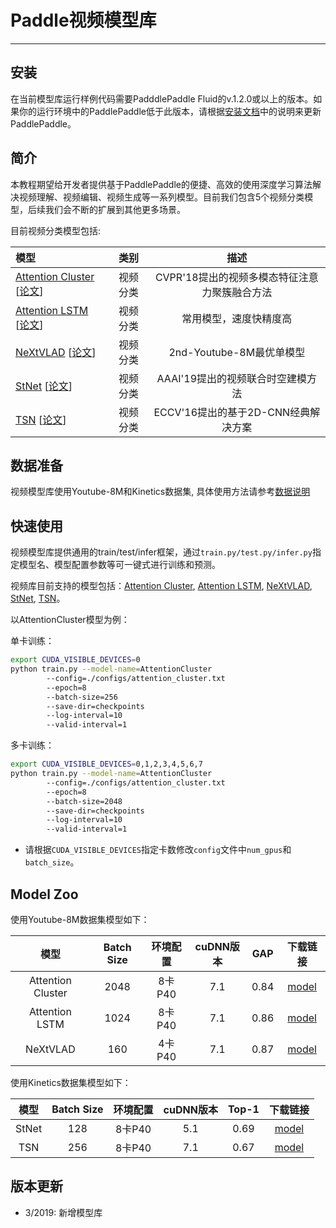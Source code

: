 # Paddle视频模型库

---

## 安装

在当前模型库运行样例代码需要PadddlePaddle Fluid的v.1.2.0或以上的版本。如果你的运行环境中的PaddlePaddle低于此版本，请根据[安装文档](http://www.paddlepaddle.org/documentation/docs/zh/1.2/beginners_guide/install/index_cn.html)中的说明来更新PaddlePaddle。

## 简介
本教程期望给开发者提供基于PaddlePaddle的便捷、高效的使用深度学习算法解决视频理解、视频编辑、视频生成等一系列模型。目前我们包含5个视频分类模型，后续我们会不断的扩展到其他更多场景。

目前视频分类模型包括:

| 模型 | 类别  | 描述 |
| :--------------- | :--------: | :------------: |
| [Attention Cluster](./models/attention_cluster/README.md) [[论文](https://arxiv.org/abs/1711.09550)] | 视频分类| CVPR'18提出的视频多模态特征注意力聚簇融合方法 |
| [Attention LSTM](./models/attention_lstm/README.md) [[论文](https://arxiv.org/abs/1503.08909)] | 视频分类| 常用模型，速度快精度高 |
| [NeXtVLAD](./models/nextvlad/README.md) [[论文](https://arxiv.org/abs/1811.05014)] | 视频分类| 2nd-Youtube-8M最优单模型 |
| [StNet](./models/stnet/README.md) [[论文](https://arxiv.org/abs/1811.01549)] | 视频分类| AAAI'19提出的视频联合时空建模方法 |
| [TSN](./models/tsn/README.md) [[论文](https://arxiv.org/abs/1608.00859)] | 视频分类| ECCV'16提出的基于2D-CNN经典解决方案 |


## 数据准备

视频模型库使用Youtube-8M和Kinetics数据集, 具体使用方法请参考[数据说明](./dataset/README.md)

## 快速使用

视频模型库提供通用的train/test/infer框架，通过`train.py/test.py/infer.py`指定模型名、模型配置参数等可一键式进行训练和预测。

视频库目前支持的模型包括：[Attention Cluster](./models/attention_cluster/README.md), [Attention LSTM](./models/attention_lstm/README.md), [NeXtVLAD](./models/nextvlad/README.md), [StNet](./models/stnet/README.md), [TSN](./models/tsn/README.md)。

以AttentionCluster模型为例：

单卡训练：

``` bash
export CUDA_VISIBLE_DEVICES=0
python train.py --model-name=AttentionCluster
        --config=./configs/attention_cluster.txt
        --epoch=8
        --batch-size=256
        --save-dir=checkpoints
        --log-interval=10
        --valid-interval=1
```

多卡训练：

``` bash
export CUDA_VISIBLE_DEVICES=0,1,2,3,4,5,6,7
python train.py --model-name=AttentionCluster
        --config=./configs/attention_cluster.txt
        --epoch=8
        --batch-size=2048
        --save-dir=checkpoints
        --log-interval=10
        --valid-interval=1
```

- 请根据`CUDA_VISIBLE_DEVICES`指定卡数修改`config`文件中`num_gpus`和`batch_size`。

## Model Zoo

使用Youtube-8M数据集模型如下：

| 模型 | Batch Size | 环境配置 | cuDNN版本 | GAP | 下载链接 |
| :-------: | :---: | :---------: | :-----: | :----: | :----------: |
| Attention Cluster | 2048 | 8卡P40 | 7.1 | 0.84 | [model](https://paddlemodels.bj.bcebos.com/video_classification/attention_cluster_youtube8m.tar.gz) |
| Attention LSTM | 1024 | 8卡P40 | 7.1 | 0.86 | [model](https://paddlemodels.bj.bcebos.com/video_classification/attention_lstm_youtube8m.tar.gz) |
| NeXtVLAD | 160 | 4卡P40 | 7.1 | 0.87 | [model](https://paddlemodels.bj.bcebos.com/video_classification/nextvlad_youtube8m.tar.gz) |

使用Kinetics数据集模型如下：

| 模型 | Batch Size | 环境配置 | cuDNN版本 | Top-1 | 下载链接 |
| :-------: | :---: | :---------: | :----: | :----: | :----------: |
| StNet | 128 | 8卡P40 | 5.1 | 0.69 | [model](https://paddlemodels.bj.bcebos.com/video_classification/stnet_kinetics.tar.gz) |
| TSN | 256 | 8卡P40 | 7.1 | 0.67 | [model](https://paddlemodels.bj.bcebos.com/video_classification/tsn_kientics.tar.gz) |

## 版本更新

- 3/2019: 新增模型库

